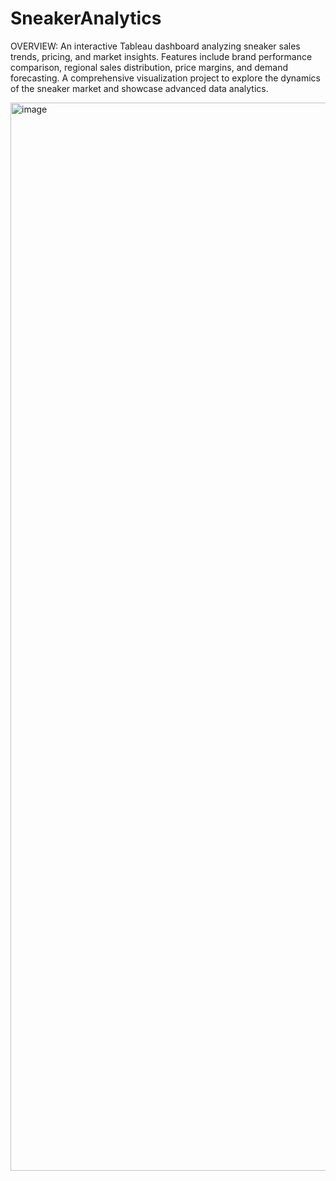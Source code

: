 # SneakerAnalytics

OVERVIEW: An interactive Tableau dashboard analyzing sneaker sales trends, pricing, and market insights. Features include brand performance comparison, regional sales distribution, price margins, and demand forecasting. A comprehensive visualization project to explore the dynamics of the sneaker market and showcase advanced data analytics.

<img width="1709" alt="image" src="https://github.com/user-attachments/assets/662bb33e-101f-405b-af92-957f6303112a" />
